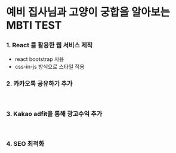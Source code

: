 # 예비 집사님과 고양이 궁합을 알아보는 MBTI TEST

### 1. React 를 활용한 웹 서비스 제작

- react bootstrap 사용
- css-in-js 방식으로 스타일 적용

### 2. 카카오톡 공유하기 추가

<br />

### 3. Kakao adfit을 통해 광고수익 추가

<br />

### 4. SEO 최적화
